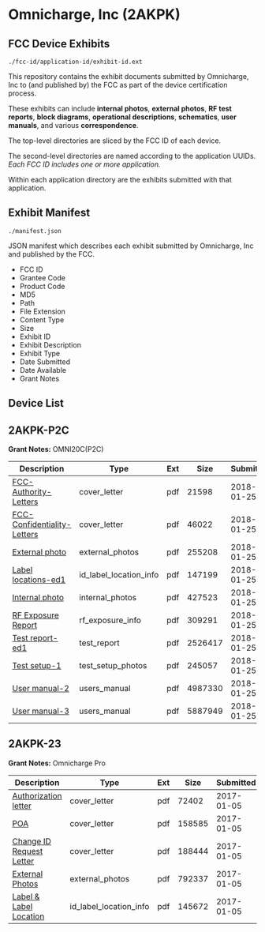 # Omnicharge, Inc (2AKPK)
## FCC Device Exhibits

```
./fcc-id/application-id/exhibit-id.ext
```

This repository contains the exhibit documents submitted by Omnicharge, Inc to (and published by) the FCC as part of the device certification process.

These exhibits can include **internal photos**, **external photos**, **RF test reports**, **block diagrams**, **operational descriptions**, **schematics**, **user manuals**, and various **correspondence**.

The top-level directories are sliced by the FCC ID of each device.

The second-level directories are named according to the application UUIDs. *Each FCC ID includes one or more application.*

Within each application directory are the exhibits submitted with that application. 

## Exhibit Manifest

```
./manifest.json
```

JSON manifest which describes each exhibit submitted by Omnicharge, Inc and published by the FCC.

- FCC ID
- Grantee Code
- Product Code
- MD5
- Path
- File Extension
- Content Type
- Size
- Exhibit ID
- Exhibit Description
- Exhibit Type
- Date Submitted
- Date Available
- Grant Notes

## Device List
## 2AKPK-P2C
**Grant Notes:** OMNI20C(P2C)

| Description | Type | Ext | Size | Submitted | Available |
| ----------- | ---- | --- | ---- | --------- | --------- |
| [FCC-Authority-Letters](2AKPK-P2C/32cb1b6d90304c345c4e86661d28f3c2/3727079.pdf) | cover_letter | pdf | 21598 | 2018-01-25 | 2018-01-25 |
| [FCC-Confidentiality-Letters](2AKPK-P2C/32cb1b6d90304c345c4e86661d28f3c2/3727080.pdf) | cover_letter | pdf | 46022 | 2018-01-25 | 2018-01-25 |
| [External photo](2AKPK-P2C/32cb1b6d90304c345c4e86661d28f3c2/3727082.pdf) | external_photos | pdf | 255208 | 2018-01-25 | 2018-01-25 |
| [Label locations-ed1](2AKPK-P2C/32cb1b6d90304c345c4e86661d28f3c2/3727085.pdf) | id_label_location_info | pdf | 147199 | 2018-01-25 | 2018-01-25 |
| [Internal photo](2AKPK-P2C/32cb1b6d90304c345c4e86661d28f3c2/3727084.pdf) | internal_photos | pdf | 427523 | 2018-01-25 | 2018-01-25 |
| [RF Exposure Report](2AKPK-P2C/32cb1b6d90304c345c4e86661d28f3c2/3727089.pdf) | rf_exposure_info | pdf | 309291 | 2018-01-25 | 2018-01-25 |
| [Test report-ed1](2AKPK-P2C/32cb1b6d90304c345c4e86661d28f3c2/3727097.pdf) | test_report | pdf | 2526417 | 2018-01-25 | 2018-01-25 |
| [Test setup-1](2AKPK-P2C/32cb1b6d90304c345c4e86661d28f3c2/3727101.pdf) | test_setup_photos | pdf | 245057 | 2018-01-25 | 2018-01-25 |
| [User manual-2](2AKPK-P2C/32cb1b6d90304c345c4e86661d28f3c2/3727102.pdf) | users_manual | pdf | 4987330 | 2018-01-25 | 2018-01-25 |
| [User manual-3](2AKPK-P2C/32cb1b6d90304c345c4e86661d28f3c2/3727106.pdf) | users_manual | pdf | 5887949 | 2018-01-25 | 2018-01-25 |
## 2AKPK-23
**Grant Notes:** Omnicharge Pro

| Description | Type | Ext | Size | Submitted | Available |
| ----------- | ---- | --- | ---- | --------- | --------- |
| [Authorization letter](2AKPK-23/cbc764934275bf385dc2d60ae6032b3c/3247783.pdf) | cover_letter | pdf | 72402 | 2017-01-05 | 2017-01-05 |
| [POA](2AKPK-23/cbc764934275bf385dc2d60ae6032b3c/3247784.pdf) | cover_letter | pdf | 158585 | 2017-01-05 | 2017-01-05 |
| [Change ID Request Letter](2AKPK-23/cbc764934275bf385dc2d60ae6032b3c/3247785.pdf) | cover_letter | pdf | 188444 | 2017-01-05 | 2017-01-05 |
| [External Photos](2AKPK-23/cbc764934275bf385dc2d60ae6032b3c/3242398.pdf) | external_photos | pdf | 792337 | 2017-01-05 | 2017-01-05 |
| [Label & Label Location](2AKPK-23/cbc764934275bf385dc2d60ae6032b3c/3247787.pdf) | id_label_location_info | pdf | 145672 | 2017-01-05 | 2017-01-05 |
